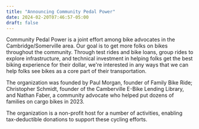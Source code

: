 ```yaml
---
title: "Announcing Community Pedal Power"
date: 2024-02-20T07:46:57-05:00
draft: false
---
```


Community Pedal Power is a joint effort among bike advocates in the 
Cambridge/Somerville area. Our goal is to get more folks on bikes
throughout the community. Through test rides and bike loans, group rides
to explore infrastructure, and technical investment in helping folks get the
best biking experience for their dollar, we're interested in any ways 
that we can help folks see bikes as a core part of their transportation.

The organization was founded by Paul Morgan, founder of Family Bike Ride;
Christopher Schmidt, founder of the Camberville E-Bike Lending Library,
and Nathan Faber, a community advocate who helped put dozens of families on
cargo bikes in 2023.

The organization is a non-profit host for a number of activities, enabling
tax-deductible donations to support these cycling efforts.
